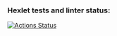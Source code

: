 ### Hexlet tests and linter status:
[![Actions Status](https://github.com/kotano/frontend-project-lvl1/workflows/hexlet-check/badge.svg)](https://github.com/kotano/frontend-project-lvl1/actions)